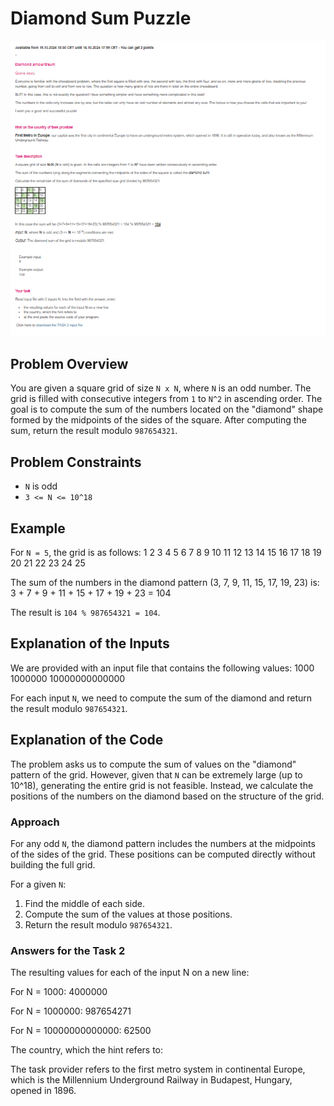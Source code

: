 # Diamond Sum Puzzle

![Task Desription](./images/TaskDescription.png)

## Problem Overview

You are given a square grid of size `N x N`, where `N` is an odd number. The grid is filled with consecutive integers from `1` to `N^2` in ascending order. The goal is to compute the sum of the numbers located on the "diamond" shape formed by the midpoints of the sides of the square. After computing the sum, return the result modulo `987654321`.

## Problem Constraints

- `N` is odd
- `3 <= N <= 10^18`

## Example

For `N = 5`, the grid is as follows: 1 2 3 4 5 6 7 8 9 10 11 12 13 14 15 16 17 18 19 20 21 22 23 24 25

The sum of the numbers in the diamond pattern (3, 7, 9, 11, 15, 17, 19, 23) is: 3 + 7 + 9 + 11 + 15 + 17 + 19 + 23 = 104

The result is `104 % 987654321 = 104`.

## Explanation of the Inputs

We are provided with an input file that contains the following values: 1000 1000000 10000000000000

For each input `N`, we need to compute the sum of the diamond and return the result modulo `987654321`.

## Explanation of the Code

The problem asks us to compute the sum of values on the "diamond" pattern of the grid. However, given that `N` can be extremely large (up to 10^18), generating the entire grid is not feasible. Instead, we calculate the positions of the numbers on the diamond based on the structure of the grid.

### Approach

For any odd `N`, the diamond pattern includes the numbers at the midpoints of the sides of the grid. These positions can be computed directly without building the full grid.

For a given `N`:

1. Find the middle of each side.
2. Compute the sum of the values at those positions.
3. Return the result modulo `987654321`.

### Answers for the Task 2

The resulting values for each of the input N on a new line:

For N = 1000: 4000000

For N = 1000000: 987654271

For N = 10000000000000: 62500

The country, which the hint refers to:

The task provider refers to the first metro system in continental Europe, which is the Millennium Underground Railway in Budapest, Hungary, opened in 1896.
